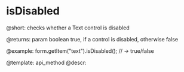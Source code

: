 isDisabled
=============

@short: checks whether a Text control is disabled

@returns:
param   boolean     true, if a control is disabled, otherwise false


@example:
form.getItem("text").isDisabled(); 
// -> true/false

@template: api_method
@descr:


